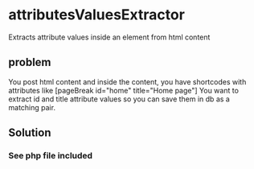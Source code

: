 # attributesValuesExtractor
Extracts attribute values inside an element from html content 

## problem
You post html content and inside the content, you have shortcodes with attributes like [pageBreak id="home" title="Home page"]
You want to extract id and title attribute values so you can save them in db as a matching pair.

## Solution
### See php file included
